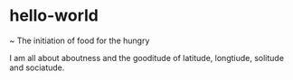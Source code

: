 # hello-world
~ The initiation of food for the hungry

I am all about aboutness and the gooditude of latitude, longtiude, solitude and sociatude.
